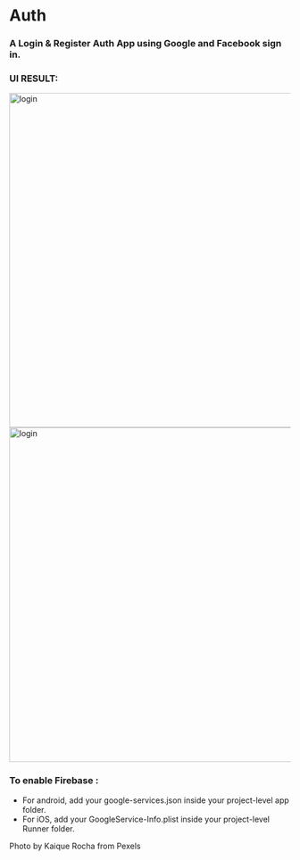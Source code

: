 # Auth  
### A Login & Register Auth App using Google and Facebook sign in.
  
### UI RESULT:    
<img src="https://github.com/deliciafernandes/Login-Register-Task/blob/master/assets/images/Login.png" alt="login" height="600"> <img src="https://github.com/deliciafernandes/Login-Register-Task/blob/master/assets/images/Register.png" alt="login" height="600">    

### To enable Firebase :    
* For android, add your google-services.json inside your project-level app folder.
* For iOS, add your GoogleService-Info.plist inside your project-level Runner folder.

Photo by Kaique Rocha from Pexels
